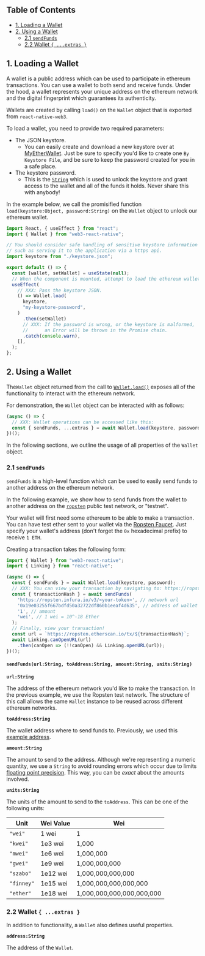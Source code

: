 ## Table of Contents
  - [1. Loading a Wallet](#loading-a-wallet)
  - [2. Using a Wallet](#using-a-wallet)
    - [2.1 `sendFunds`](#sending-funds)
    - [2.2 Wallet `{ ...extras }`](#wallet-extras)

## <a name="loading-a-wallet"></a>1. Loading a Wallet

A wallet is a public address which can be used to participate in ethereum transactions. You can use a wallet to both send and receive funds. Under the hood, a wallet represents your unique address on the ethereum network and the digital fingerprint which guarantees its authenticity.

Wallets are created by calling `load()` on the `Wallet` object that is exported from `react-native-web3`.

To load a wallet, you need to provide two required parameters:
  - The JSON keystore.
    - You can easily create and download a new keystore over at [MyEtherWallet](https://www.myetherwallet.com/create-wallet). Just be sure to specify you'd like to create one `By Keystore File`, and be sure to keep the password created for you in a safe place. 
  - The keystore password.
    - This is the [`String`](https://developer.mozilla.org/en-US/docs/Web/JavaScript/Reference/Global_Objects/String) which is used to unlock the keystore and grant access to the wallet and all of the funds it holds. Never share this with anybody!

In the example below, we call the promisified function `load(keystore:Object, password:String)` on the `Wallet` object to unlock our ethereum wallet.

```javascript
import React, { useEffect } from "react";
import { Wallet } from "web3-react-native";

// You should consider safe handling of sensitive keystore information
// such as serving it to the application via a https api.
import keystore from "./keystore.json";

export default () => {
  const [wallet, setWallet] = useState(null);
  // When the component is mounted, attempt to load the ethereum wallet.
  useEffect(
    // XXX: Pass the keystore JSON.
    () => Wallet.load(
      keystore,
      "my-keystore-password",
    )
      .then(setWallet)
      // XXX: If the password is wrong, or the keystore is malformed,
      //      an Error will be thrown in the Promise chain.
      .catch(console.warn),
    [],
  );
};
```

## <a name="using-a-wallet"></a>2. Using a Wallet

The`Wallet` object returned from the call to [`Wallet.load()`](#loading-a-wallet) exposes all of the functionality to interact with the ethereum network.

For demonstration, the `Wallet` object can be interacted with as follows:

```javascript
(async () => {
  // XXX: Wallet operations can be accessed like this:
  const { sendFunds, ...extras } = await Wallet.load(keystore, password);
})();
```

In the following sections, we outline the usage of all properties of the `Wallet` object.

### <a name="sending-funds"></a>2.1 `sendFunds`

`sendFunds` is a high-level function which can be used to easily send funds to another address on the ethereum network.

In the following example, we show how to send funds from the wallet to another address on the [`ropsten`](https://ropsten.etherscan.io/) public test network, or "testnet".

Your wallet will first need some ethereum to be able to make a transaction. You can have test ether sent to your wallet via the [Ropsten Faucet](https://faucet.ropsten.be/). Just specify your wallet's address (don't forget the `0x` hexadecimal prefix) to receive `1 ETH`.

Creating a transaction takes the following form:

```javascript
import { Wallet } from "web3-react-native";
import { Linking } from "react-native";

(async () => {
  const { sendFunds } = await Wallet.load(keystore, password);
  // XXX: You can view your transaction by navigating to: https://ropsten.etherscan.io/tx/<your-transaction-hash>
  const { transactionHash } = await sendFunds(
    'https://ropsten.infura.io/v3/<your-token>', // network url
    '0x19e03255f667bdfd50a32722df860b1eeaf4d635', // address of wallet you'd like to send to
    '1', // amount
    'wei', // 1 wei = 10^-18 Ether
  );
  // Finally, view your transaction!
  const url = `https://ropsten.etherscan.io/tx/${transactionHash}`;
  await Linking.canOpenURL(url)
    .then(canOpen => (!!canOpen) && Linking.openURL(url));
})();
```

#### `sendFunds(url:String, toAddress:String, amount:String, units:String)`

**`url:String`**

The address of the ethereum network you'd like to make the transaction. In the previous example, we use the Ropsten test network. The structure of this call allows the same `Wallet` instance to be reused across different ethereum networks.

**`toAddress:String`**

The wallet address where to send funds to. Previously, we used this [example address](https://github.com/web3j/sample-project-gradle/blob/5b935d42b0f52d97b72029881990aa60cd38a312/src/main/java/org/web3j/sample/Application.java#L76).

**`amount:String`**

The amount to send to the address. Although we're representing a numeric quantity, we use a `String` to avoid rounding errors which occur due to limits [floating point precision](https://docs.python.org/3/tutorial/floatingpoint.html). This way, you can be _exact_ about the amounts involved.

**`units:String`**

The units of the amount to send to the `toAddress`. This can be one of the following units:

| Unit      | Wei Value     | Wei                           |
|---------- |-----------    |---------------------------    |
| `"wei" `      | 1 wei         | 1                             |
| `"kwei" `     | 1e3 wei       | 1,000                         |
| `"mwei"`      | 1e6 wei       | 1,000,000                     |
| `"gwei" `     | 1e9 wei       | 1,000,000,000                 |
| `"szabo" `    | 1e12 wei      | 1,000,000,000,000             |
| `"finney"`    | 1e15 wei      | 1,000,000,000,000,000         |
| `"ether"`     | 1e18 wei      | 1,000,000,000,000,000,000     |

### <a name="wallet-extras"></a>2.2 Wallet `{ ...extras }`

In addition to functionality, a `Wallet` also defines useful properties.

**`address:String`**

The address of the `Wallet`.
